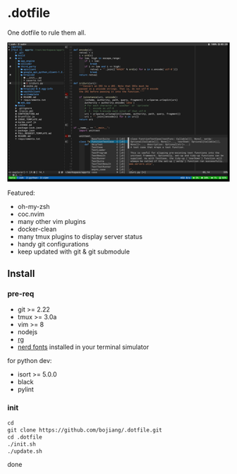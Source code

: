 # .dotfile

One dotfile to rule them all.

![preview vim.png](./screenshot/vim.png)

Featured:
* oh-my-zsh
* coc.nvim
* many other vim plugins
* docker-clean
* many tmux plugins to display server status
* handy git configurations
* keep updated with git & git submodule


## Install

### pre-req

* git >= 2.22
* tmux >= 3.0a
* vim >= 8
* nodejs
* [rg](https://command-not-found.com/rg)
* [nerd fonts](https://github.com/ryanoasis/nerd-fonts) installed in your terminal simulator

for python dev:

* isort >= 5.0.0
* black
* pylint

### init

``` shell
cd
git clone https://github.com/bojiang/.dotfile.git
cd .dotfile
./init.sh
./update.sh
```

done
